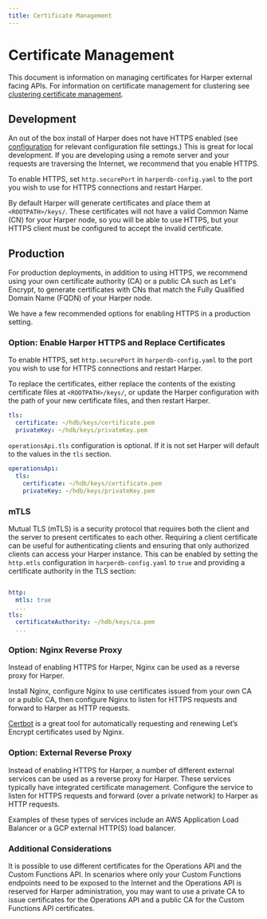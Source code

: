 ```yaml
---
title: Certificate Management
---
```


# Certificate Management

This document is information on managing certificates for Harper external facing APIs. For information on certificate management for clustering see [clustering certificate management](../clustering/certificate-management).

## Development

An out of the box install of Harper does not have HTTPS enabled (see [configuration](../../deployments/configuration#http) for relevant configuration file settings.) This is great for local development. If you are developing using a remote server and your requests are traversing the Internet, we recommend that you enable HTTPS.

To enable HTTPS, set `http.securePort` in `harperdb-config.yaml` to the port you wish to use for HTTPS connections and restart Harper.

By default Harper will generate certificates and place them at `<ROOTPATH>/keys/`. These certificates will not have a valid Common Name (CN) for your Harper node, so you will be able to use HTTPS, but your HTTPS client must be configured to accept the invalid certificate.

## Production

For production deployments, in addition to using HTTPS, we recommend using your own certificate authority (CA) or a public CA such as Let's Encrypt, to generate certificates with CNs that match the Fully Qualified Domain Name (FQDN) of your Harper node.

We have a few recommended options for enabling HTTPS in a production setting.

### Option: Enable Harper HTTPS and Replace Certificates

To enable HTTPS, set `http.securePort` in `harperdb-config.yaml` to the port you wish to use for HTTPS connections and restart Harper.

To replace the certificates, either replace the contents of the existing certificate files at `<ROOTPATH>/keys/`, or update the Harper configuration with the path of your new certificate files, and then restart Harper.

```yaml
tls:
  certificate: ~/hdb/keys/certificate.pem
  privateKey: ~/hdb/keys/privateKey.pem
```

`operationsApi.tls` configuration is optional. If it is not set Harper will default to the values in the `tls` section.

```yaml
operationsApi:
  tls:
    certificate: ~/hdb/keys/certificate.pem
    privateKey: ~/hdb/keys/privateKey.pem
```

### mTLS

Mutual TLS (mTLS) is a security protocol that requires both the client and the server to present certificates to each other. Requiring a client certificate can be useful for authenticating clients and ensuring that only authorized clients can access your Harper instance. This can be enabled by setting the `http.mtls` configuration in `harperdb-config.yaml` to `true` and providing a certificate authority in the TLS section:

```yaml

http:
  mtls: true
  ...
tls:
  certificateAuthority: ~/hdb/keys/ca.pem
  ...
```

### Option: Nginx Reverse Proxy

Instead of enabling HTTPS for Harper, Nginx can be used as a reverse proxy for Harper.

Install Nginx, configure Nginx to use certificates issued from your own CA or a public CA, then configure Nginx to listen for HTTPS requests and forward to Harper as HTTP requests.

[Certbot](https:/certbot.eff.org/) is a great tool for automatically requesting and renewing Let’s Encrypt certificates used by Nginx.

### Option: External Reverse Proxy

Instead of enabling HTTPS for Harper, a number of different external services can be used as a reverse proxy for Harper. These services typically have integrated certificate management. Configure the service to listen for HTTPS requests and forward (over a private network) to Harper as HTTP requests.

Examples of these types of services include an AWS Application Load Balancer or a GCP external HTTP(S) load balancer.

### Additional Considerations

It is possible to use different certificates for the Operations API and the Custom Functions API. In scenarios where only your Custom Functions endpoints need to be exposed to the Internet and the Operations API is reserved for Harper administration, you may want to use a private CA to issue certificates for the Operations API and a public CA for the Custom Functions API certificates.

